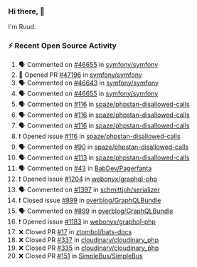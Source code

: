 ### Hi there, 👋

I'm Ruud.
 
### :zap: Recent Open Source Activity

<!--START_SECTION:activity-->
1. 🗣 Commented on [#46655](https://github.com/symfony/symfony/issues/46655) in [symfony/symfony](https://github.com/symfony/symfony)
2. 💪 Opened PR [#47196](https://github.com/symfony/symfony/pull/47196) in [symfony/symfony](https://github.com/symfony/symfony)
3. 🗣 Commented on [#46643](https://github.com/symfony/symfony/issues/46643) in [symfony/symfony](https://github.com/symfony/symfony)
4. 🗣 Commented on [#46655](https://github.com/symfony/symfony/issues/46655) in [symfony/symfony](https://github.com/symfony/symfony)
5. 🗣 Commented on [#116](https://github.com/spaze/phpstan-disallowed-calls/issues/116) in [spaze/phpstan-disallowed-calls](https://github.com/spaze/phpstan-disallowed-calls)
6. 🗣 Commented on [#116](https://github.com/spaze/phpstan-disallowed-calls/issues/116) in [spaze/phpstan-disallowed-calls](https://github.com/spaze/phpstan-disallowed-calls)
7. 🗣 Commented on [#116](https://github.com/spaze/phpstan-disallowed-calls/issues/116) in [spaze/phpstan-disallowed-calls](https://github.com/spaze/phpstan-disallowed-calls)
8. ❗️ Opened issue [#116](https://github.com/spaze/phpstan-disallowed-calls/issues/116) in [spaze/phpstan-disallowed-calls](https://github.com/spaze/phpstan-disallowed-calls)
9. 🗣 Commented on [#90](https://github.com/spaze/phpstan-disallowed-calls/issues/90) in [spaze/phpstan-disallowed-calls](https://github.com/spaze/phpstan-disallowed-calls)
10. 🗣 Commented on [#113](https://github.com/spaze/phpstan-disallowed-calls/issues/113) in [spaze/phpstan-disallowed-calls](https://github.com/spaze/phpstan-disallowed-calls)
11. 🗣 Commented on [#43](https://github.com/BabDev/Pagerfanta/issues/43) in [BabDev/Pagerfanta](https://github.com/BabDev/Pagerfanta)
12. ❗️ Opened issue [#1204](https://github.com/webonyx/graphql-php/issues/1204) in [webonyx/graphql-php](https://github.com/webonyx/graphql-php)
13. 🗣 Commented on [#1397](https://github.com/schmittjoh/serializer/issues/1397) in [schmittjoh/serializer](https://github.com/schmittjoh/serializer)
14. ❗️ Closed issue [#899](https://github.com/overblog/GraphQLBundle/issues/899) in [overblog/GraphQLBundle](https://github.com/overblog/GraphQLBundle)
15. 🗣 Commented on [#899](https://github.com/overblog/GraphQLBundle/issues/899) in [overblog/GraphQLBundle](https://github.com/overblog/GraphQLBundle)
16. ❗️ Opened issue [#1183](https://github.com/webonyx/graphql-php/issues/1183) in [webonyx/graphql-php](https://github.com/webonyx/graphql-php)
17. ❌ Closed PR [#17](https://github.com/ztombol/bats-docs/pull/17) in [ztombol/bats-docs](https://github.com/ztombol/bats-docs)
18. ❌ Closed PR [#337](https://github.com/cloudinary/cloudinary_php/pull/337) in [cloudinary/cloudinary_php](https://github.com/cloudinary/cloudinary_php)
19. ❌ Closed PR [#335](https://github.com/cloudinary/cloudinary_php/pull/335) in [cloudinary/cloudinary_php](https://github.com/cloudinary/cloudinary_php)
20. ❌ Closed PR [#151](https://github.com/SimpleBus/SimpleBus/pull/151) in [SimpleBus/SimpleBus](https://github.com/SimpleBus/SimpleBus)
<!--END_SECTION:activity-->
